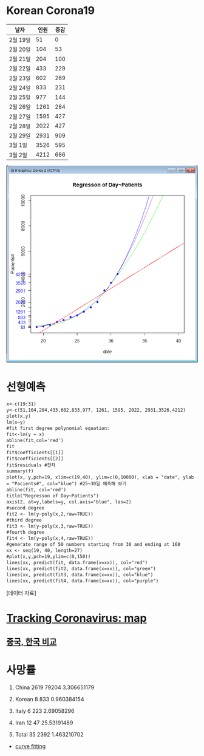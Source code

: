 # Korean Corona19

|날자| 인원| 증감 |
|---|---|---|
|2월 19일 | 51| 0 |
|2월 20일 | 104| 53 |
|2월 21일 | 204| 100 |
|2월 22일 | 433| 229 |
|2월 23일 | 602| 269 |
|2월 24일 | 833| 231 |
|2월 25일 | 977| 144 |
|2월 26일 | 1261| 284 |
|2월 27일 | 1595| 427 |
|2월 28일 | 2022 | 427 |
|2월 29일 | 2931 | 909 | 
|3월 1일 | 3526 | 595 |
|3월 2일 | 4212 | 686 |

![선형예측](./c0302.png)

# 선형예측  
    x<-c(19:31)
    y<-c(51,104,204,433,602,833,977, 1261, 1595, 2022, 2931,3526,4212)
    plot(x,y)
    lm(x~y)
    #fit first degree polynomial equation:
    fit<-lm(y ~ x)
    abline(fit,col='red')
    fit
    fit$coefficients[[1]]
    fit$coefficients[[2]]
    fit$residuals #잔차
    summary(f)
    plot(x, y,pch=19, xlim=c(19,40), ylim=c(0,10000), xlab = "date", ylab = "Pacients#", col="blue") #25~30일 예측해 보기
    abline(fit, col='red')
    title("Regresson of Day~Patients")
    axis(2, at=y,labels=y, col.axis="blue", las=2)
    #second degree
    fit2 <- lm(y~poly(x,2,raw=TRUE))
    #third degree
    fit3 <- lm(y~poly(x,3,raw=TRUE))
    #fourth degree
    fit4 <- lm(y~poly(x,4,raw=TRUE))
    #generate range of 50 numbers starting from 30 and ending at 160
    xx <- seq(19, 40, length=27)
    #plot(x,y,pch=19,ylim=c(0,150))
    lines(xx, predict(fit, data.frame(x=xx)), col="red")
    lines(xx, predict(fit2, data.frame(x=xx)), col="green")
    lines(xx, predict(fit3, data.frame(x=xx)), col="blue")
    lines(xx, predict(fit4, data.frame(x=xx)), col="purple")
    
[데이터 자료]

# [Tracking Coronavirus: map](https://bnonews.com/index.php/2020/02/the-latest-coronavirus-cases/)

## [중국, 한국 비교](https://www.fmkorea.com/2747110261)

# 사망률

1. China	2619	79204	3.306651179
2. Korean	8	833	0.960384154
3. Italy	6	223	2.69058296
4. Iran		12	47	25.53191489
			
5. Total	35	2392	1.463210702


* [curve fitting](https://davetang.org/muse/2013/05/09/on-curve-fitting/)
